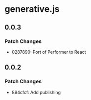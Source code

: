 # generative.js

## 0.0.3

### Patch Changes

- 0287890: Port of Performer to React

## 0.0.2

### Patch Changes

- 894cfcf: Add publishing
